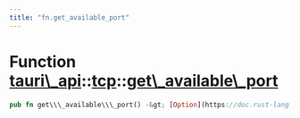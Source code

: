 ```yaml
---
title: "fn.get_available_port"
---
```


Function [tauri\\\_api](/docs/api/rust/tauri\_api/../index.html)::[tcp](/docs/api/rust/tauri\_api/index.html)::[get\\\_available\\\_port](/docs/api/rust/tauri\_api/)
=====================================================================================================================================================================

```rust
pub fn get\\\_available\\\_port() -&gt; [Option](https://doc.rust-lang.org/nightly/core/option/enum.Option.html "enum core::option::Option")&lt;[u16](https://doc.rust-lang.org/nightly/std/primitive.u16.html)\&gt;
```
      
